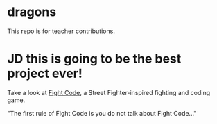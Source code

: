# dragons
This repo is for teacher contributions.

# JD this is going to be the best project ever!

Take a look at [Fight Code](./fight-code), a Street Fighter-inspired fighting and coding game.

"The first rule of Fight Code is you do not talk about Fight Code..."
